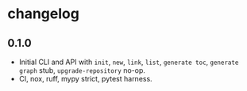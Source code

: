 
# changelog

## 0.1.0

* Initial CLI and API with `init`, `new`, `link`, `list`, `generate toc`,
  `generate graph` stub, `upgrade-repository` no-op.
* CI, nox, ruff, mypy strict, pytest harness.
